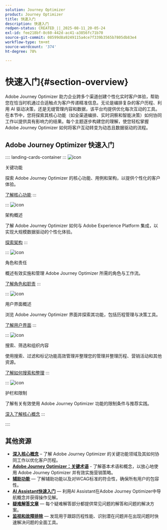 ```yaml
---
solution: Journey Optimizer
product: Journey Optimizer
title: 快速入门
description: 快速入门
redpen-status: CREATED_||_2025-08-11_20-05-24
exl-id: fee218bf-8c60-442d-ac41-a3856fc71b70
source-git-commit: 08599d8a9249115a4ce7f339b3565b7805db83e4
workflow-type: tm+mt
source-wordcount: '374'
ht-degree: 78%

---
```


# 快速入门{#section-overview}

Adobe Journey Optimizer 助力企业跨多个渠道创建个性化实时客户体验，帮助您在恰当时机通过合适触点为客户传递精准信息。无论是编排复杂的客户历程、利用 AI 驱动决策，还是无缝管理内容和数据，该平台均提供优化每次互动的工具。在本节中，您将探索其核心功能（如全渠道编排、实时洞察和智能决策）如何协同工作以提供具有影响力的结果。每个主题逐步构建您的理解，使您轻松掌握 Adobe Journey Optimizer 如何将客户互动转变为动态且数据驱动的流程。

## Adobe Journey Optimizer 快速入门

:::: landing-cards-container
:::
![icon](https://cdn.experienceleague.adobe.com/icons/book.svg?lang=zh-Hans)

关键功能

探索 Adobe Journey Optimizer 的核心功能、用例和架构，以提供个性化的客户体验。

[了解核心功能](../using/start/get-started.md)
:::

:::
![icon](https://cdn.experienceleague.adobe.com/icons/code-branch.svg?lang=zh-Hans)

架构概述

了解 Adobe Journey Optimizer 如何与 Adobe Experience Platform 集成，以实现大规模数据驱动的个性化体验。

[探索架构](../using/start/architecture-concepts-redpen.md)
:::

:::
![icon](https://cdn.experienceleague.adobe.com/icons/list-check.svg?lang=zh-Hans)

角色和责任

概述有效实施和管理 Adobe Journey Optimizer 所需的角色与工作流。

[了解角色和职责](../using/start/quick-start.md)
:::

:::
![icon](https://cdn.experienceleague.adobe.com/icons/gear.svg?lang=zh-Hans)

用户界面概述

浏览 Adobe Journey Optimizer 界面并探索其功能，包括历程管理与决策工具。

[了解用户界面](../using/start/user-interface.md)
:::

:::
![icon](https://cdn.experienceleague.adobe.com/icons/circle-play.svg?lang=zh-Hans)

搜索、筛选和组织内容

使用搜索、过滤和标记功能高效管理并整理您的管理并整理历程、营销活动和其他资源。

[了解如何搜索和整理](../using/start/search-filter-categorize.md)
:::

:::
![icon](https://cdn.experienceleague.adobe.com/icons/puzzle-piece.svg?lang=zh-Hans)

护栏和限制

了解有关有效使用 Adobe Journey Optimizer 功能的限制条件与推荐实践。

[深入了解核心概念](../using/start/guardrails.md)
:::

::::


## 其他资源

- **[深入核心概念](../using/start/functional-areas-redpen.md)** – 了解 Adobe Journey Optimizer 的关键功能领域及其如何协同工作以优化客户历程。
- **[Adobe Journey Optimizer：关键术语](../using/start/terminology-md-redpen.md)** - 了解基本术语和概念，以放心地使用 Adobe Journey Optimizer 并有效实施营销策略。
- **[辅助功能](../using/start/accessibility.md)** — 了解辅助功能以及对WCAG标准的符合性，确保所有用户的包容性。
- **[AI Assistant快速入门](../using/start/ai-assistant.md)** — 利用AI Assistant在Adobe Journey Optimizer中导航概念并获得操作见解。
- **[疑难解答文章](../using/start/troubleshooting.md)** — 每个疑难解答部分都提供常见问题的解答和问题的解决方案。
- **[监视和故障排除](/help/rp_landing_pages/troubleshoot-journey-landing-page.md)** — 发现用于跟踪历程性能、识别潜在问题并在出现问题时快速解决问题的全面工具。


